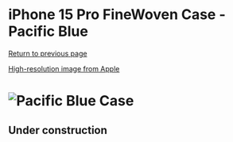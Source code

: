 # iPhone 15 Pro FineWoven Case - Pacific Blue

[Return to previous page](/iphone_15)

[High-resolution image from Apple](https://store.storeimages.cdn-apple.com/8756/as-images.apple.com/is//MT4Q3?wid=4500&hei=4500&fmt=png)

# ![Pacific Blue Case](/everyphone/MT4Q3.png)

## Under construction
